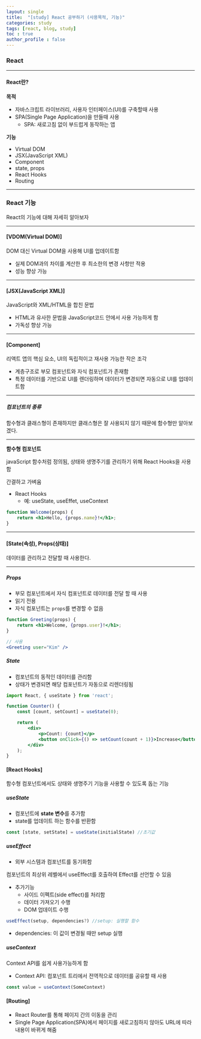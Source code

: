 ```yaml
---
layout: single
title:  "[study] React 공부하기 (사용목적, 기능)"
categories: study
tags: [react, blog, study] 
toc : true
author_profile : false 
---
```


### React
***

#### React란?
**목적**
- 자바스크립트 라이브러리, 사용자 인터페이스(UI)를 구축할때 사용
- SPA(Single Page Application)을 만들때 사용
    - SPA: 새로고침 없이 부드럽게 동작하는 앱

**기능**
- Virtual DOM
- JSX(JavaScript XML)
- Component
- state, props
- React Hooks
- Routing

***

### React 기능
React의 기능에 대해 자세히 알아보자

***
#### [VDOM(Virtual DOM)]
DOM 대신 Virtual DOM을 사용해 UI를 업데이트함
- 실제 DOM과의 차이를 계산한 후 최소한의 변경 사항만 적용
- 성능 향상 가능 

***
#### [JSX(JavaScript XML)]
JavaScript와 XML/HTML을 합친 문법
- HTML과 유사한 문법을 JavaScript코드 안에서 사용 가능하게 함
- 가독성 향상 가능

***
#### [Component]
리액트 앱의 핵심 요소, UI의 독립적이고 재사용 가능한 작은 조각
- 계층구조로 부모 컴포넌트와 자식 컴포넌트가 존재함
- 특정 데이터를 기반으로 UI를 렌더링하며 데이터가 변경되면 자동으로 UI를 업데이트함

***
##### 컴포넌트의 종류
함수형과 클래스형이 존재하지만 클래스형은 잘 사용되지 않기 때문에 함수형만 알아보겠다.

***

**함수형 컴포넌트**

javaScript 함수처럼 정의됨, 상태와 생명주기를 관리하기 위해 React Hooks을 사용함

간결하고 가벼움
- React Hooks
    - 예: useState, useEffet, useContext

```jsx
function Welcome(props) {
    return <h1>Hello, {props.name}!</h1>;
}
```

***
#### [State(속성), Props(상태)]
데이터를 관리하고 전달할 때 사용한다.

***
##### Props
- 부모 컴포넌트에서 자식 컴포넌트로 데이터를 전달 할 때 사용
- 읽기 전용
- 자식 컴포넌트는 ```props```를 변경할 수 없음

```jsx
function Greeting(props) {
    return <h1>Welcome, {props.user}!</h1>;
}

// 사용
<Greeting user="Kim" />
```
##### State
- 컴포넌트의 동적인 데이터를 관리함
- 상태가 변경되면 해당 컴포넌트가 자동으로 리렌더링됨

```jsx
import React, { useState } from 'react';

function Counter() {
    const [count, setCount] = useState(0);

    return (
        <div>
            <p>Count: {count}</p>
            <button onClick={() => setCount(count + 1)}>Increase</button>
        </div>
    );
}
```
#### [React Hooks]
함수형 컴포넌트에서도 상태와 생명주기 기능을 사용할 수 있도록 돕는 기능

##### useState
- 컴포넌트에 **state 변수**를 추가함
- state를 업데이트 하는 함수를 반환함

```jsx
const [state, setState] = useState(initialState) //초기값
```

##### useEffect
- 외부 시스템과 컴포넌트를 동기화함

컴포넌트의 최상위 레벨에서 useEffect를 호출하여 Effect를 선언할 수 있음

- 추가기능 
    - 사이드 이펙트(side effect)를 처리함
    - 데이터 가져오기 수행
    - DOM 업데이트 수행

```jsx
useEffect(setup, dependencies?) //setup: 실행할 함수
```
- dependencies: 이 값이 변경될 때만 setup 실행

##### useContext
Context API를 쉽게 사용가능하게 함
- Context API: 컴포넌트 트리에서 전역적으로 데이터를 공유할 때 사용

```jsx
const value = useContext(SomeContext)
```

#### [Routing]
- React Router를 통해 페이지 간의 이동을 관리
- Single Page Application(SPA)에서 페이지를 새로고침하지 않아도 URL에 따라 내용이 바뀌게 해줌
